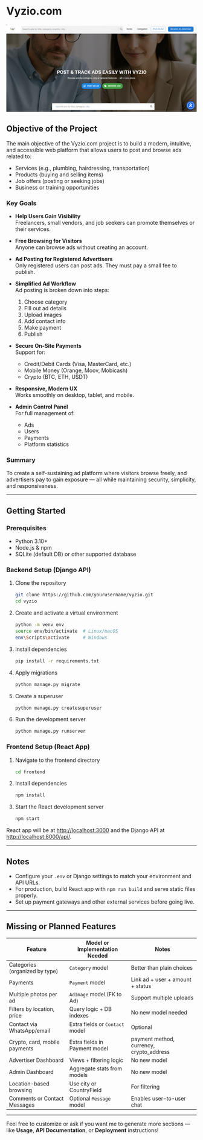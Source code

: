 # Vyzio.com

![Vyzio.com Demo](demo/site.png)

## Objective of the Project

The main objective of the Vyzio.com project is to build a modern, intuitive, and accessible web platform that allows users to post and browse ads related to:

- Services (e.g., plumbing, hairdressing, transportation)
- Products (buying and selling items)
- Job offers (posting or seeking jobs)
- Business or training opportunities

### Key Goals

- **Help Users Gain Visibility**  
  Freelancers, small vendors, and job seekers can promote themselves or their services.

- **Free Browsing for Visitors**  
  Anyone can browse ads without creating an account.

- **Ad Posting for Registered Advertisers**  
  Only registered users can post ads. They must pay a small fee to publish.

- **Simplified Ad Workflow**  
  Ad posting is broken down into steps:  
  1. Choose category  
  2. Fill out ad details  
  3. Upload images  
  4. Add contact info  
  5. Make payment  
  6. Publish

- **Secure On-Site Payments**  
  Support for:  
  - Credit/Debit Cards (Visa, MasterCard, etc.)  
  - Mobile Money (Orange, Moov, Mobicash)  
  - Crypto (BTC, ETH, USDT)

- **Responsive, Modern UX**  
  Works smoothly on desktop, tablet, and mobile.

- **Admin Control Panel**  
  For full management of:  
  - Ads  
  - Users  
  - Payments  
  - Platform statistics

### Summary

To create a self-sustaining ad platform where visitors browse freely, and advertisers pay to gain exposure — all while maintaining security, simplicity, and responsiveness.

---

## Getting Started

### Prerequisites

- Python 3.10+  
- Node.js & npm  
- SQLite (default DB) or other supported database

### Backend Setup (Django API)

1. Clone the repository

    ```bash
    git clone https://github.com/yourusername/vyzio.git
    cd vyzio
    ```

2. Create and activate a virtual environment

    ```bash
    python -m venv env
    source env/bin/activate  # Linux/macOS
    env\Scripts\activate     # Windows
    ```

3. Install dependencies

    ```bash
    pip install -r requirements.txt
    ```

4. Apply migrations

    ```bash
    python manage.py migrate
    ```

5. Create a superuser

    ```bash
    python manage.py createsuperuser
    ```

6. Run the development server

    ```bash
    python manage.py runserver
    ```

### Frontend Setup (React App)

1. Navigate to the frontend directory

    ```bash
    cd frontend
    ```

2. Install dependencies

    ```bash
    npm install
    ```

3. Start the React development server

    ```bash
    npm start
    ```

React app will be at [http://localhost:3000](http://localhost:3000) and the Django API at [http://localhost:8000/api/](http://localhost:8000/api/).

---

## Notes

- Configure your `.env` or Django settings to match your environment and API URLs.
- For production, build React app with `npm run build` and serve static files properly.
- Set up payment gateways and other external services before going live.

---

## Missing or Planned Features

| Feature                          | Model or Implementation Needed         | Notes                         |
|---------------------------------|---------------------------------------|-------------------------------|
| Categories (organized by type)   | `Category` model                      | Better than plain choices      |
| Payments                        | `Payment` model                       | Link ad + user + amount + status |
| Multiple photos per ad          | `AdImage` model (FK to Ad)            | Support multiple uploads       |
| Filters by location, price     | Query logic + DB indexes              | No new model needed            |
| Contact via WhatsApp/email      | Extra fields or `Contact` model       | Optional                      |
| Crypto, card, mobile payments  | Extra fields in Payment model          | payment method, currency, crypto_address |
| Advertiser Dashboard           | Views + filtering logic                | No new model                  |
| Admin Dashboard               | Aggregate stats from models             | No new model                  |
| Location-based browsing        | Use city or CountryField                | For filtering                 |
| Comments or Contact Messages    | Optional `Message` model               | Enables user-to-user chat     |

---

Feel free to customize or ask if you want me to generate more sections — like **Usage**, **API Documentation**, or **Deployment** instructions!

